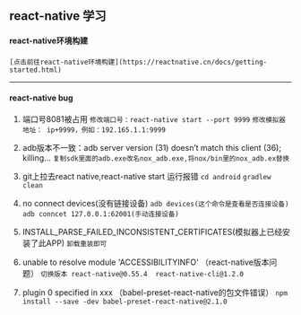 ## react-native 学习

#### react-native环境构建
    [点击前往react-native环境构建](https://reactnative.cn/docs/getting-started.html)
*****

#### react-native bug
1. 端口号8081被占用
  `修改端口号：react-native start --port 9999`
  `修改模拟器地址： ip+9999，例如：192.165.1.1:9999`

2. adb版本不一致：adb server version (31) doesn’t match this client (36); killing… 
    `复制sdk里面的adb.exe改名nox_adb.exe,将nox/bin里的nox_adb.ex替换`

3. git上拉去react native,react-native start 运行报错
   `cd android`
   `gradlew clean`

4. no connect devices(没有链接设备)
    `adb devices(这个命令是查看是否连接设备)` 
    `adb conncet 127.0.0.1:62001(手动连接设备)`

5. INSTALL_PARSE_FAILED_INCONSISTENT_CERTIFICATES(模拟器上已经安装了此APP)
    `卸载重装即可`

6. unable to resolve module 'ACCESSIBILITYINFO' （react-native版本问题）
    `切换版本 react-native@0.55.4  react-native-cli@1.2.0`

7. plugin 0 specified in xxx （babel-preset-react-native的包文件错误）
    `npm install --save -dev babel-preset-react-native@2.1.0`


   
    